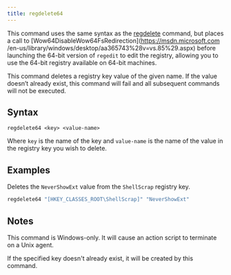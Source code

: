 ```yaml
---
title: regdelete64
---
```


This command uses the same syntax as the [regdelete](./regdelete.html) command,
but places a call to [Wow64DisableWow64FsRedirection](https://msdn.microsoft.com
/en-us/library/windows/desktop/aa365743%28v=vs.85%29.aspx) before launching the
64-bit version of `regedit` to edit the registry, allowing you to use the 64-bit
registry available on 64-bit machines.

This command deletes a registry key value of the given name. If the value
doesn’t already exist, this command will fail and all subsequent commands will
not be executed.

## Syntax

    regdelete64 <key> <value-name>

Where `key` is the name of the key and `value-name` is the name of the value in
the registry key you wish to delete.

## Examples

Deletes the `NeverShowExt` value from the `ShellScrap` registry key. 

```actionscript
regdelete64 "[HKEY_CLASSES_ROOT\ShellScrap]" "NeverShowExt"
```

## Notes

This command is Windows-only. It will cause an action script to terminate on a
Unix agent.

If the specified key doesn't already exist, it will be created by this command. 